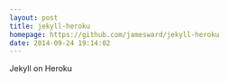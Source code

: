 ```yaml
---
layout: post
title: jekyll-heroku
homepage: https://github.com/jamesward/jekyll-heroku
date: 2014-09-24 19:14:02
---
```

Jekyll on Heroku
